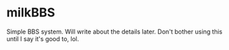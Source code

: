 # milkBBS

Simple BBS system. Will write about the details later. Don't bother using this
until I say it's good to, lol.